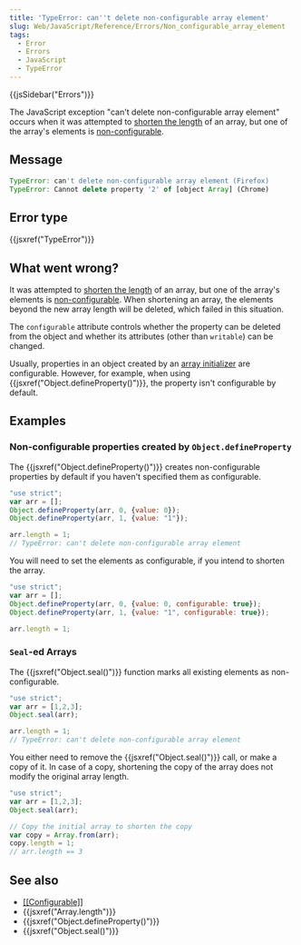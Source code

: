 ```yaml
---
title: 'TypeError: can''t delete non-configurable array element'
slug: Web/JavaScript/Reference/Errors/Non_configurable_array_element
tags:
  - Error
  - Errors
  - JavaScript
  - TypeError
---
```

{{jsSidebar("Errors")}}

The JavaScript exception "can't delete non-configurable array element" occurs
when it was attempted to
[shorten the length](/en-US/docs/Web/JavaScript/Reference/Global_Objects/Array/length#shortening_an_array)
of an array, but one of the array's elements is
[non-configurable](/en-US/docs/Web/JavaScript/Data_structures#properties).

## Message

```js
TypeError: can't delete non-configurable array element (Firefox)
TypeError: Cannot delete property '2' of [object Array] (Chrome)
```

## Error type

{{jsxref("TypeError")}}

## What went wrong?

It was attempted to
[shorten the length](/en-US/docs/Web/JavaScript/Reference/Global_Objects/Array/length#shortening_an_array)
of an array, but one of the array's elements is
[non-configurable](/en-US/docs/Web/JavaScript/Data_structures#properties). When
shortening an array, the elements beyond the new array length will be deleted,
which failed in this situation.

The `configurable` attribute controls whether the property can be deleted from
the object and whether its attributes (other than `writable`) can be changed.

Usually, properties in an object created by an
[array initializer](/en-US/docs/Web/JavaScript/Reference/Global_Objects/Array#syntax)
are configurable. However, for example, when using
{{jsxref("Object.defineProperty()")}}, the property isn't
configurable by default.

## Examples

### Non-configurable properties created by `Object.defineProperty`

The {{jsxref("Object.defineProperty()")}} creates non-configurable
properties by default if you haven't specified them as configurable.

```js example-bad
"use strict";
var arr = [];
Object.defineProperty(arr, 0, {value: 0});
Object.defineProperty(arr, 1, {value: "1"});

arr.length = 1;
// TypeError: can't delete non-configurable array element
```

You will need to set the elements as configurable, if you intend to shorten the
array.

```js example-good
"use strict";
var arr = [];
Object.defineProperty(arr, 0, {value: 0, configurable: true});
Object.defineProperty(arr, 1, {value: "1", configurable: true});

arr.length = 1;
```

### `Seal`-ed Arrays

The {{jsxref("Object.seal()")}} function marks all existing elements as
non-configurable.

```js example-bad
"use strict";
var arr = [1,2,3];
Object.seal(arr);

arr.length = 1;
// TypeError: can't delete non-configurable array element
```

You either need to remove the {{jsxref("Object.seal()")}} call, or make
a copy of it. In case of a copy, shortening the copy of the array does not
modify the original array length.

```js example-good
"use strict";
var arr = [1,2,3];
Object.seal(arr);

// Copy the initial array to shorten the copy
var copy = Array.from(arr);
copy.length = 1;
// arr.length == 3
```

## See also

*   [\[\[Configurable\]\]](/en-US/docs/Web/JavaScript/Data_structures#properties)
*   {{jsxref("Array.length")}}
*   {{jsxref("Object.defineProperty()")}}
*   {{jsxref("Object.seal()")}}
